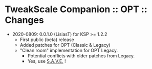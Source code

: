 # TweakScale Companion :: OPT :: Changes

* 2020-0809: 0.0.1.0 (LisiasT) for KSP >= 1.2.2
	+ First public (beta) release
	+ Added patches for OPT (Classic & Legacy)
	+ "Clean room" implementation for OPT Legacy.
		- Potential conflicts with older patches from Legacy.
		-  Yes, use [S.A.V.E.](https://forum.kerbalspaceprogram.com/index.php?/topic/94997-1100-save-automatic-backup-system-1100-3173/) !
